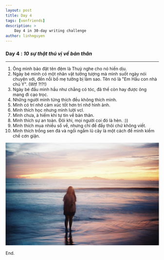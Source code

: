 ```yaml
---
layout: post
title: Day 4
tags: [vonfriends]
description: >
    Day 4 in 30-day writing challenge 
author: linhnguyen
---
```

### Day 4 : _10 sự thật thú vị về bản thân_ 
---
1. Ông mình bảo đặt tên đệm là Thuỳ nghe cho nó hiền dịu.
2. Ngày bé mình có một nhân vật tưởng tượng mà mình suốt ngày nói chuyện với, đến nỗi bố mẹ tưởng bị làm sao. Tên nó là "Em Hầu con nhà chú Y". (Wtf ?!?!)
3. Ngày bé đầu mình hầu như chẳng có tóc, đã thế còn hay được ông mang đi cạo trọc.
4. Những người mình từng thích đều không thích mình.
5. Mình có trí nhớ cảm xúc tốt hơn trí nhớ hình ảnh.
6. Mình thích học nhưng mình lười vcl.
7. Mình chưa, à hiếm khi tự tin về bản thân.
8. Mình thích sự an toàn. Đôi khi, mọi người coi đó là hèn. :))
9. Mình thích mua nhiều sổ về, nhưng chỉ để đấy thôi chứ không viết. 
10. Mình thích trồng sen đá và ngồi ngắm lũ cây là một cách để mình kiềm chế cơn giận.

<img src="/assets/img/day4.jpg" width="550">

End.

                        
